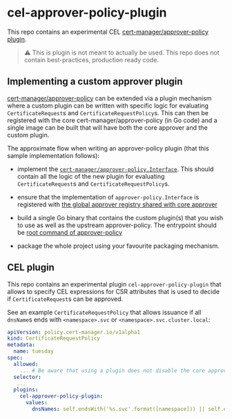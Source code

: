 # cel-approver-policy-plugin

This repo contains an experimental CEL
[cert-manager/approver-policy plugin](https://cert-manager.io/docs/projects/approver-policy/#plugins).


> :warning:  This is plugin is not meant to actually be used. This repo does not contain best-practices, production
> ready code.

## Implementing a custom approver plugin

[cert-manager/approver-policy](https://cert-manager.io/docs/projects/approver-policy/) can be extended via a plugin
mechanism where a custom plugin can be written with specific logic for evaluating `CertificateRequest`s and
`CertificateRequestPolicy`s. This can then be registered with the core cert-manager/approver-policy (in Go code)
and a single image can be built that will have both the core approver and the custom plugin.

The approximate flow when writing an approver-policy plugin (that this sample implementation follows):

- implement the [`cert-manager/approver-policy.Interface`](https://github.com/cert-manager/approver-policy/blob/v0.6.3/pkg/approver/approver.go#L27-L53).
  This should contain all the logic of the new plugin for evaluating `CertificateRequest`s and `CertificateRequestPolicy`s.

- ensure that the implementation of `approver-policy.Interface` is registered with
  [the global approver registry shared with core approver](https://github.com/cert-manager/approver-policy/blob/v0.6.3/pkg/registry/registry.go#L28)

- build a single Go binary that contains the custom plugin(s) that you wish to use as well as the upstream approver-policy.
  The entrypoint should be [root command of approver-policy](https://github.com/cert-manager/approver-policy/blob/v0.6.3/cmd/main.go#L24)

- package the whole project using your favourite packaging mechanism.

## CEL plugin

This repo contains an experimental plugin `cel-approver-policy-plugin` that allows to specify CEL expressions for CSR
attributes that is used to decide if `CertificateRequest`s can be approved.

See an example `CertificateRequestPolicy` that allows issuance if all `dnsName`s ends with `<namespace>.svc`
or `<namespace>.svc.cluster.local`:

```yaml
apiVersion: policy.cert-manager.io/v1alpha1
kind: CertificateRequestPolicy
metadata:
  name: tuesday
spec:
  allowed:
    ... # Be aware that using a plugin does not disable the core approver - a CertificateRequest still has to match the allowed block here even if a plugin is specified
  selector:
   ...
  plugins:
    cel-approver-policy-plugin:
      values:
        dnsNames: self.endsWith('%s.svc'.format([namespace])) || self.endsWith('%s.svc.cluster.local'.format([namespace]))
```